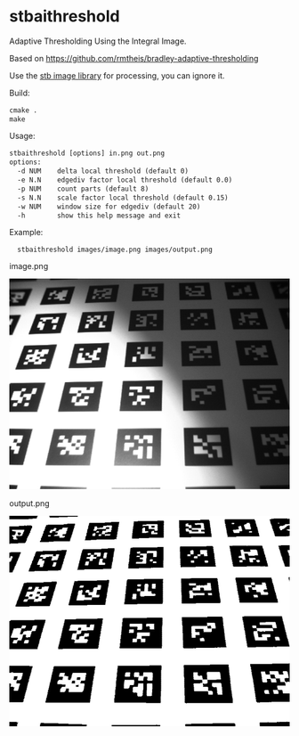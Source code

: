 # stbaithreshold

Adaptive Thresholding Using the Integral Image.

Based on https://github.com/rmtheis/bradley-adaptive-thresholding

Use the [stb image library](https://github.com/nothings/stb.git) for processing, you can ignore it.

Build:

```shell
cmake .
make
```

Usage:

```shell
stbaithreshold [options] in.png out.png
options:
  -d NUM    delta local threshold (default 0)
  -e N.N    edgediv factor local threshold (default 0.0)
  -p NUM    count parts (default 8)
  -s N.N    scale factor local threshold (default 0.15)
  -w NUM    window size for edgediv (default 20)
  -h        show this help message and exit
```

Example:

```shell
  stbaithreshold images/image.png images/output.png
```

image.png

![Image](images/image.png)

output.png

![Image](images/output.png)
